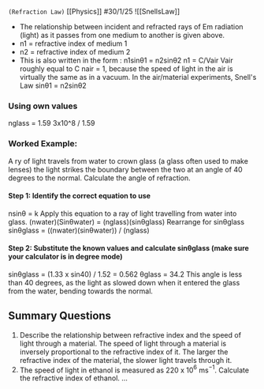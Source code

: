 `(Refraction Law)`
[[Physics]]
#30/1/25 
![[SnellsLaw]]
- The relationship between incident and refracted rays of Em radiation (light) as it passes from one medium to another is given above.
- n1 = refractive index of medium 1
- n2 = refractive index of medium 2
- This is also written in the form :
	n1sinθ1 = n2sinθ2
n1 = C/Vair       Vair roughly equal to C
nair = 1, because the speed of light in the air is virtually the same as in a vacuum.
In the air/material experiments, Snell's Law
sinθ1 = n2sinθ2 
### Using own values
nglass = 1.59
3x10^8 / 1.59
### Worked Example:
A ry of light travels from water to crown glass (a glass often used to make lenses) the light strikes the boundary between the two at an angle of 40 degrees to the normal. Calculate the angle of refraction.
#### Step 1: Identify the correct equation to use
nsinθ = k
Apply this equation to a ray of light travelling from water into glass.
(nwater)(Sinθwater) = (nglass)(sinθglass)
Rearrange for sinθglass
sinθglass = ((nwater)(sinθwater)) / (nglass)
#### Step 2: Substitute the known values and calculate sinθglass (make sure your calculator is in degree mode)
sinθglass = (1.33 x sin40) / 1.52
= 0.562
θglass = 34.2
This angle is less than 40 degrees, as the light as slowed down when it entered the glass from the water, bending towards the normal.
## Summary Questions
1) Describe the relationship between refractive index and the speed of light through a material.
	The speed of light through a material is inversely proportional to the refractive index of it. The larger the refractive index of the material, the slower light travels through it.
2) The speed of light in ethanol is measured as 220 x 10$^6$ ms$^{-1}$. Calculate the refractive index of ethanol.
	...